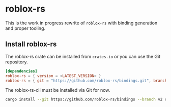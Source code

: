 # roblox-rs
This is the work in progress rewrite of `roblox-rs` with binding generation and proper tooling.

## Install roblox-rs
The roblox-rs crate can be installed from `crates.io` or you can use the Git repository.
```toml
[dependencies]
roblox-rs = { version = <LATEST_VERSION> }
roblox-rs = { git = "https://github.com/roblox-rs/bindings.git", branch = "v2" }
```

The roblox-rs-cli must be installed via Git for now.
```bash
cargo install --git https://github.com/roblox-rs/bindings --branch v2 roblox-rs-cli
```

